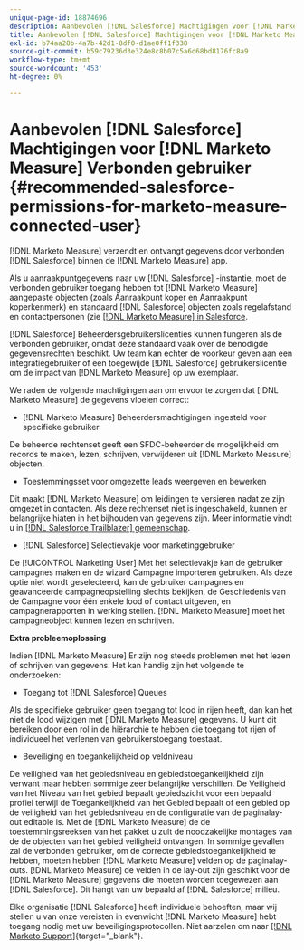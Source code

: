 ```yaml
---
unique-page-id: 18874696
description: Aanbevolen [!DNL Salesforce] Machtigingen voor [!DNL Marketo Measure] Verbonden gebruiker - [!DNL Marketo Measure] - Productdocumentatie
title: Aanbevolen [!DNL Salesforce] Machtigingen voor [!DNL Marketo Measure] Verbonden gebruiker
exl-id: b74aa28b-4a7b-42d1-8df0-d1ae0ff1f338
source-git-commit: b59c79236d3e324e8c8b07c5a6d68bd8176fc8a9
workflow-type: tm+mt
source-wordcount: '453'
ht-degree: 0%

---
```


# Aanbevolen [!DNL Salesforce] Machtigingen voor [!DNL Marketo Measure] Verbonden gebruiker {#recommended-salesforce-permissions-for-marketo-measure-connected-user}

[!DNL Marketo Measure] verzendt en ontvangt gegevens door verbonden [!DNL Salesforce] binnen de [!DNL Marketo Measure] app.

Als u aanraakpuntgegevens naar uw [!DNL Salesforce] -instantie, moet de verbonden gebruiker toegang hebben tot [!DNL Marketo Measure] aangepaste objecten (zoals Aanraakpunt koper en Aanraakpunt koperkenmerk) en standaard [!DNL Salesforce] objecten zoals regelafstand en contactpersonen (zie [[!DNL Marketo Measure] in Salesforce](/help/configuration-and-setup/marketo-measure-and-salesforce/how-marketo-measure-and-salesforce-interact.md).

[!DNL Salesforce] Beheerdersgebruikerslicenties kunnen fungeren als de verbonden gebruiker, omdat deze standaard vaak over de benodigde gegevensrechten beschikt. Uw team kan echter de voorkeur geven aan een integratiegebruiker of een toegewijde [!DNL Salesforce] gebruikerslicentie om de impact van [!DNL Marketo Measure] op uw exemplaar.

We raden de volgende machtigingen aan om ervoor te zorgen dat [!DNL Marketo Measure] de gegevens vloeien correct:

* [!DNL Marketo Measure] Beheerdersmachtigingen ingesteld voor specifieke gebruiker

De beheerde rechtenset geeft een SFDC-beheerder de mogelijkheid om records te maken, lezen, schrijven, verwijderen uit [!DNL Marketo Measure] objecten.

* Toestemmingsset voor omgezette leads weergeven en bewerken

Dit maakt [!DNL Marketo Measure] om leidingen te versieren nadat ze zijn omgezet in contacten. Als deze rechtenset niet is ingeschakeld, kunnen er belangrijke hiaten in het bijhouden van gegevens zijn. Meer informatie vindt u in [[!DNL Salesforce Trailblazer] gemeenschap](https://help.salesforce.com/articleView?id=leads_view_edit_converted.htm&amp;type=5).

* [!DNL Salesforce] Selectievakje voor marketinggebruiker

De [!UICONTROL Marketing User] Met het selectievakje kan de gebruiker campagnes maken en de wizard Campagne importeren gebruiken. Als deze optie niet wordt geselecteerd, kan de gebruiker campagnes en geavanceerde campagneopstelling slechts bekijken, de Geschiedenis van de Campagne voor één enkele lood of contact uitgeven, en campagnerapporten in werking stellen. [!DNL Marketo Measure] moet het campagneobject kunnen lezen en schrijven.

**Extra probleemoplossing**

Indien [!DNL Marketo Measure] Er zijn nog steeds problemen met het lezen of schrijven van gegevens. Het kan handig zijn het volgende te onderzoeken:

* Toegang tot [!DNL Salesforce] Queues

Als de specifieke gebruiker geen toegang tot lood in rijen heeft, dan kan het niet de lood wijzigen met [!DNL Marketo Measure] gegevens. U kunt dit bereiken door een rol in de hiërarchie te hebben die toegang tot rijen of individueel het verlenen van gebruikerstoegang toestaat.

* Beveiliging en toegankelijkheid op veldniveau

De veiligheid van het gebiedsniveau en gebiedstoegankelijkheid zijn verwant maar hebben sommige zeer belangrijke verschillen. De Veiligheid van het Niveau van het gebied bepaalt gebiedszicht voor een bepaald profiel terwijl de Toegankelijkheid van het Gebied bepaalt of een gebied op de veiligheid van het gebiedsniveau en de configuratie van de paginalay-out editable is. Met de [!DNL Marketo Measure] de de toestemmingsreeksen van het pakket u zult de noodzakelijke montages van de de objecten van het gebied veiligheid ontvangen. In sommige gevallen zal de verbonden gebruiker, om de correcte gebiedstoegankelijkheid te hebben, moeten hebben [!DNL Marketo Measure] velden op de paginalay-outs. [!DNL Marketo Measure] de velden in de lay-out zijn geschikt voor de [!DNL Marketo Measure] gegevens die moeten worden toegewezen aan [!DNL Salesforce]. Dit hangt van uw bepaald af [!DNL Salesforce] milieu.

Elke organisatie [!DNL Salesforce] heeft individuele behoeften, maar wij stellen u van onze vereisten in evenwicht [!DNL Marketo Measure] hebt toegang nodig met uw beveiligingsprotocollen. Niet aarzelen om naar [[!DNL Marketo Support]](https://nation.marketo.com/t5/support/ct-p/Support){target=&quot;_blank&quot;}.

